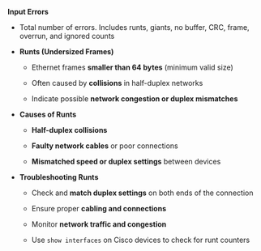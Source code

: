 **Input Errors**
- Total number of errors. Includes runts, giants, no buffer, CRC, frame, overrun, and ignored counts
- **Runts (Undersized Frames)**
    
    - Ethernet frames **smaller than 64 bytes** (minimum valid size)
        
    - Often caused by **collisions** in half-duplex networks
        
    - Indicate possible **network congestion or duplex mismatches**
        
- **Causes of Runts**
    
    - **Half-duplex collisions**
        
    - **Faulty network cables** or poor connections
        
    - **Mismatched speed or duplex settings** between devices
        
- **Troubleshooting Runts**
    
    - Check and **match duplex settings** on both ends of the connection
        
    - Ensure proper **cabling and connections**
        
    - Monitor **network traffic and congestion**
        
    - Use `show interfaces` on Cisco devices to check for runt counters

